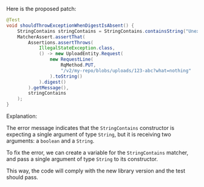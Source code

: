 Here is the proposed patch:
```java
@Test
void shouldThrowExceptionWhenDigestIsAbsent() {
    StringContains stringContains = StringContains.containsString("Unexpected query");
    MatcherAssert.assertThat(
        Assertions.assertThrows(
            IllegalStateException.class,
            () -> new UploadEntity.Request(
                new RequestLine(
                    RqMethod.PUT,
                    "/v2/my-repo/blobs/uploads/123-abc?what=nothing"
                ).toString()
            ).digest()
        ).getMessage(),
        stringContains
    );
}
```
Explanation:

The error message indicates that the `StringContains` constructor is expecting a single argument of type `String`, but it is receiving two arguments: a `boolean` and a `String`.

To fix the error, we can create a variable for the `StringContains` matcher, and pass a single argument of type `String` to its constructor.

This way, the code will comply with the new library version and the test should pass.